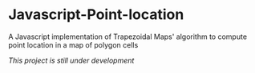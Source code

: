 # Javascript-Point-location
A Javascript implementation of Trapezoidal Maps' algorithm to compute point location in a map of polygon cells

*This project is still under development*
